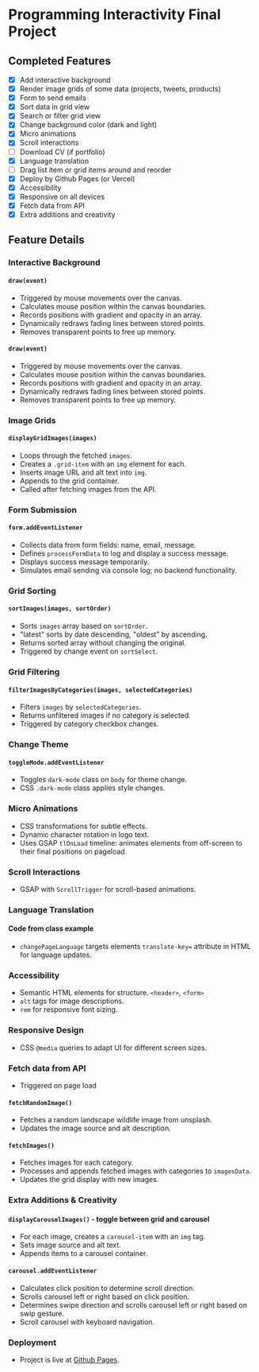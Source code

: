 # Programming Interactivity Final Project

## Completed Features

-   [x] Add interactive background
-   [x] Render image grids of some data (projects, tweets, products)
-   [x] Form to send emails
-   [x] Sort data in grid view
-   [x] Search or filter grid view
-   [x] Change background color (dark and light)
-   [x] Micro animations
-   [x] Scroll interactions
-   [ ] Download CV (if portfolio)
-   [x] Language translation
-   [ ] Drag list item or grid items around and reorder
-   [x] Deploy by Github Pages (or Vercel)
-   [x] Accessibility
-   [x] Responsive on all devices
-   [x] Fetch data from API
-   [x] Extra additions and creativity

## Feature Details

### Interactive Background

#### `draw(event)`

-   Triggered by mouse movements over the canvas.
-   Calculates mouse position within the canvas boundaries.
-   Records positions with gradient and opacity in an array.
-   Dynamically redraws fading lines between stored points.
-   Removes transparent points to free up memory.

#### `draw(event)`

-   Triggered by mouse movements over the canvas.
-   Calculates mouse position within the canvas boundaries.
-   Records positions with gradient and opacity in an array.
-   Dynamically redraws fading lines between stored points.
-   Removes transparent points to free up memory.

### Image Grids

#### `displayGridImages(images)`

-   Loops through the fetched `images`.
-   Creates a `.grid-item` with an `img` element for each.
-   Inserts image URL and alt text into `img`.
-   Appends to the grid container.
-   Called after fetching images from the API.

### Form Submission

#### `form.addEventListener`

-   Collects data from form fields: name, email, message.
-   Defines `processFormData` to log and display a success message.
-   Displays success message temporarily.
-   Simulates email sending via console log; no backend functionality.

### Grid Sorting

#### `sortImages(images, sortOrder)`

-   Sorts `images` array based on `sortOrder`.
-   "latest" sorts by date descending, "oldest" by ascending.
-   Returns sorted array without changing the original.
-   Triggered by change event on `sortSelect`.

### Grid Filtering

#### `filterImagesByCategories(images, selectedCategories)`

-   Filters `images` by `selectedCategories`.
-   Returns unfiltered images if no category is selected.
-   Triggered by category checkbox changes.

### Change Theme

#### `toggleMode.addEventListener`

-   Toggles `dark-mode` class on `body` for theme change.
-   CSS `.dark-mode` class applies style changes.

### Micro Animations

-   CSS transformations for subtle effects.
-   Dynamic character rotation in logo text.
-   Uses GSAP `tlOnLoad` timeline: animates elements from off-screen to their final positions on pageload.

### Scroll Interactions

-   GSAP with `ScrollTrigger` for scroll-based animations.

### Language Translation

#### Code from class example

-   `changePageLanguage` targets elements `translate-key=` attribute in HTML for language updates.

### Accessibility

-   Semantic HTML elements for structure. `<header>`, `<form>`
-   `alt` tags for image descriptions.
-   `rem` for responsive font sizing.

### Responsive Design

-   CSS `@media` queries to adapt UI for different screen sizes.

### Fetch data from API

-   Triggered on page load

#### `fetchRandomImage()`

-   Fetches a random landscape wildlife image from unsplash.
-   Updates the image source and alt description.

#### `fetchImages()`

-   Fetches images for each category.
-   Processes and appends fetched images with categories to `imagesData`.
-   Updates the grid display with new images.

### Extra Additions & Creativity

#### `displayCarouselImages()` - toggle between grid and carousel

-   For each image, creates a `carousel-item` with an `img` tag.
-   Sets image source and alt text.
-   Appends items to a carousel container.

#### `carousel.addEventListener`

-   Calculates click position to determine scroll direction.
-   Scrolls carousel left or right based on click position.
-   Determines swipe direction and scrolls carousel left or right based on swip gesture.
-   Scroll carousel with keyboard navigation.

### Deployment

-   Project is live at [Github Pages](https://che-vee.github.io/pi-final-project/).
